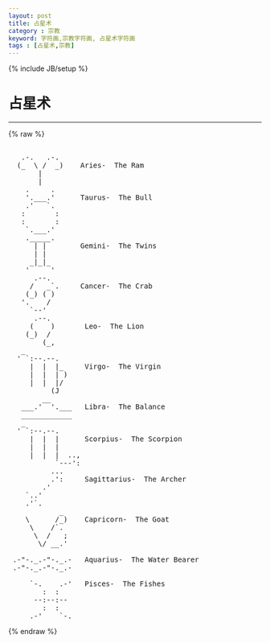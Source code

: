 ```yaml
---
layout: post
title: 占星术
category : 宗教
keyword: 字符画,宗教字符画, 占星术字符画
tags : [占星术,宗教]
---
```

{% include JB/setup %}
# 占星术
---
{% raw %}
<pre>

   .-.   .-.
  (_  \ /  _)    Aries-  The Ram
       |
       |
    .     .
    &#039;.___.&#039;      Taurus-  The Bull
    .&#039;   `.    
   :       :   
   :       :
    `.___.&#039; 
    ._____.
      | |        Gemini-  The Twins
      | |
     _|_|_
    &#039;     &#039;
      .--.
     /   _`.     Cancer-  The Crab
    (_) ( )
   &#039;.    /
     `--&#039;      
      .--.
     (    )       Leo-  The Lion
    (_)  /
        (_,
   _
  &#039; `:--.--.
     |  |  |_     Virgo-  The Virgin
     |  |  | )
     |  |  |/
          (J
        __
   ___.&#039;  &#039;.___   Libra-  The Balance
   ____________
   _
  &#039; `:--.--.
     |  |  |      Scorpius-  The Scorpion
     |  |  |
     |  |  |  ..,
           `---&#039;:
          ...
          .&#039;:     Sagittarius-  The Archer
        .&#039;
    `..&#039;
    .&#039;`.
            _
    \      /_)    Capricorn-  The Goat
     \    /`.
      \  /   ;
       \/ __.&#039;

 .-&quot;-._.-&quot;-._.-   Aquarius-  The Water Bearer
 .-&quot;-._.-&quot;-._.-

     `-.    .-&#039;   Pisces-  The Fishes
        :  :
      --:--:--
        :  :
     .-&#039;    `-. </pre>
{% endraw %}
